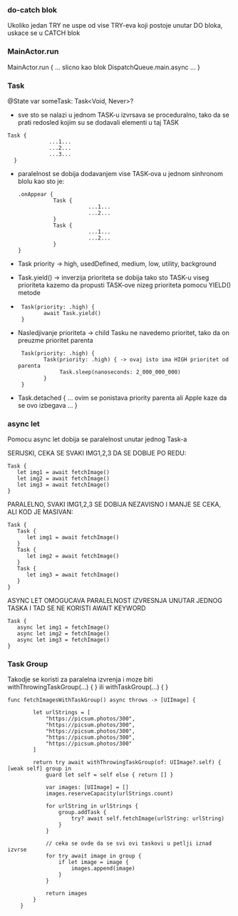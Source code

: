 ### do-catch blok
Ukoliko jedan TRY ne uspe od vise TRY-eva koji postoje unutar DO bloka, uskace se u CATCH blok

### MainActor.run
MainActor.run { ... slicno kao blok DispatchQueue.main.async ... }

### Task
@State var someTask: Task<Void, Never>?

- sve sto se nalazi u jednom TASK-u izvrsava se proceduralno, tako da se prati redosled kojim su se dodavali elementi u taj TASK
```
Task {
             ...1...
             ...2...
             ...3...
  }
```

- paralelnost se dobija dodavanjem vise TASK-ova u jednom sinhronom blolu kao sto je:
  ```
  .onAppear {
             Task {
                        ...1...
                        ...2...
             }
             Task {
                        ...1...
                        ...2...
             }
  }
  ```

 - Task priority -> high, usedDefined, medium, low, utility, background

 - Task.yield() -> inverzija prioriteta se dobija tako sto TASK-u viseg prioriteta kazemo da propusti TASK-ove nizeg prioriteta pomocu YIELD() metode
 - ```
    Task(priority: .high) {
           await Task.yield()
    }
   ```
  
 - Nasledjivanje prioriteta -> child Tasku ne navedemo prioritet, tako da on preuzme prioritet parenta
   ```
    Task(priority: .high) {
           Task(priority: .high) { -> ovaj isto ima HIGH prioritet od parenta
                Task.sleep(nanoseconds: 2_000_000_000)
           }
    }
   ```

  - Task.detached { ... ovim se ponistava priority parenta ali Apple kaze da se ovo izbegava ... }

### async let
Pomocu async let dobija se paralelnost unutar jednog Task-a

SERIJSKI, CEKA SE SVAKI IMG1,2,3 DA SE DOBIJE PO REDU:
```
Task { 
   let img1 = await fetchImage()
   let img2 = await fetchImage()
   let img3 = await fetchImage()
}
```

PARALELNO, SVAKI IMG1,2,3 SE DOBIJA NEZAVISNO I MANJE SE CEKA, ALI KOD JE MASIVAN:
```
Task { 
   Task {
      let img1 = await fetchImage()
   }
   Task {
      let img2 = await fetchImage()
   }
   Task {
      let img3 = await fetchImage()
   }
}
```

ASYNC LET OMOGUCAVA PARALELNOST IZVRESNJA UNUTAR JEDNOG TASKA I TAD SE NE KORISTI AWAIT KEYWORD
```
Task { 
   async let img1 = fetchImage()
   async let img2 = fetchImage()
   async let img3 = fetchImage()
}
```

### Task Group
Takodje se koristi za paralelna izvrenja i moze biti withThrowingTaskGroup(...) { } ili withTaskGroup(...) { }
```
func fetchImagesWithTaskGroup() async throws -> [UIImage] {
        
        let urlStrings = [
            "https://picsum.photos/300",
            "https://picsum.photos/300",
            "https://picsum.photos/300",
            "https://picsum.photos/300",
            "https://picsum.photos/300"
        ]
        
        return try await withThrowingTaskGroup(of: UIImage?.self) { [weak self] group in
            guard let self = self else { return [] }
            
            var images: [UIImage] = []
            images.reserveCapacity(urlStrings.count)
            
            for urlString in urlStrings {
                group.addTask {
                    try? await self.fetchImage(urlString: urlString)
                }
            }
            
            // ceka se ovde da se svi ovi taskovi u petlji iznad izvrse
            for try await image in group {
                if let image = image {
                    images.append(image)
                }
            }
            
            return images
        }
    }
```
